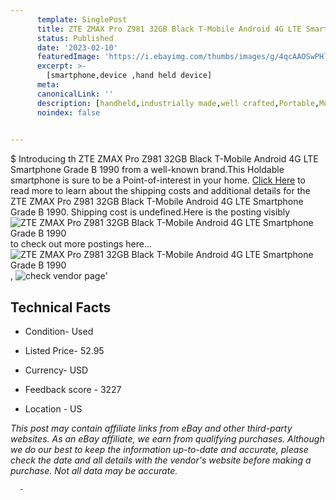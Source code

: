 ```yaml
---
      template: SinglePost
      title: ZTE ZMAX Pro Z981 32GB Black T-Mobile Android 4G LTE Smartphone Grade B 1990
      status: Published
      date: '2023-02-10'
      featuredImage: 'https://i.ebayimg.com/thumbs/images/g/4qcAAOSwPHlj2J0A/s-l225.jpg'
      excerpt: >-
        [smartphone,device ,hand held device]
      meta:
      canonicalLink: ''
      description: [handheld,industrially made,well crafted,Portable,Mobile,Compact,Convenient,Lightweight,Maneuverable,Man-portable,Miniature,Carriable,Hand-held,Light,Holdable,Transportable,Mobile device,Pocket-sized,On-the-go,Wireless,Cordless,Compact size,Convenient size, smartphone,device ,hand held device]
      noindex: false
      

---
```

$
      Introducing th ZTE ZMAX Pro Z981 32GB Black T-Mobile Android 4G LTE Smartphone Grade B 1990 from a well-known brand.This Holdable smartphone is sure to be a Point-of-interest in your home. [Click Here](https://www.ebay.com/itm/175593654434?hash=item28e23288a2%3Ag%3A4qcAAOSwPHlj2J0A&mkevt=1&mkcid=1&mkrid=711-53200-19255-0&campid=%253CePNCampaignId%253E&customid=%253CreferenceId%253E&toolid=10049) to read more to learn about the shipping costs and additional details for the ZTE ZMAX Pro Z981 32GB Black T-Mobile Android 4G LTE Smartphone Grade B 1990. Shipping cost is undefined.Here is the posting visibly ![ZTE ZMAX Pro Z981 32GB Black T-Mobile Android 4G LTE Smartphone Grade B 1990](https://i.ebayimg.com/thumbs/images/g/4qcAAOSwPHlj2J0A/s-l225.jpg) to check out more postings here... ![ZTE ZMAX Pro Z981 32GB Black T-Mobile Android 4G LTE Smartphone Grade B 1990](https://i.ebayimg.com/images/g/4qcAAOSwPHlj2J0A/s-l1200.jpg), ![check vendor page](https://origin-galleryplus.ebayimg.com/ws/web/175593654434_2_0_1/225x225.jpg,https://origin-galleryplus.ebayimg.com/ws/web/175593654434_3_0_1/225x225.jpg,https://origin-galleryplus.ebayimg.com/ws/web/175593654434_4_0_1/225x225.jpg,https://origin-galleryplus.ebayimg.com/ws/web/175593654434_5_0_1/225x225.jpg,https://origin-galleryplus.ebayimg.com/ws/web/175593654434_6_0_1/225x225.jpg,https://origin-galleryplus.ebayimg.com/ws/web/175593654434_7_0_1/225x225.jpg,https://origin-galleryplus.ebayimg.com/ws/web/175593654434_8_0_1/225x225.jpg,https://origin-galleryplus.ebayimg.com/ws/web/175593654434_9_0_1/225x225.jpg,https://origin-galleryplus.ebayimg.com/ws/web/175593654434_10_0_1/225x225.jpg)'

      

 ## Technical Facts 



     
      

 - Condition- Used 


      

 - Listed Price- 52.95 


      

 - Currency- USD 


      

 - Feedback score - 3227 


      

 - Location - US 


      
      

 *_This post may contain affiliate links from eBay and other third-party websites. As an eBay affiliate, we earn from qualifying purchases. Although we do our best to keep the information up-to-date and accurate, please check the date and all details with the vendor's website before making a purchase. Not all data may be accurate._*




      -
